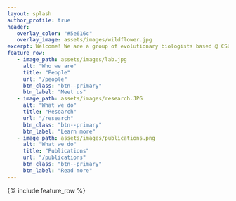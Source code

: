 ```yaml
---
layout: splash
author_profile: true
header:
   overlay_color: "#5e616c"
   overlay_image: assets/images/wildflower.jpg
excerpt: Welcome! We are a group of evolutionary biologists based @ CSU Dominguez Hills.
feature_row:
   - image_path: assets/images/lab.jpg
     alt: "Who we are"
     title: "People"
     url: "/people"
     btn_class: "btn--primary"
     btn_label: "Meet us"
   - image_path: assets/images/research.JPG
     alt: "What we do"
     title: "Research"
     url: "/research"
     btn_class: "btn--primary"
     btn_label: "Learn more"
   - image_path: assets/images/publications.png
     alt: "What we do"
     title: "Publications"
     url: "/publications"
     btn_class: "btn--primary"
     btn_label: "Read more"
---
```


{% include feature_row %}
